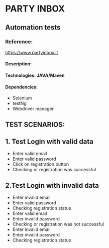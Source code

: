 # PARTY INBOX
## Automation tests

### Reference: 
https://www.partyinbox.lt 


#### Description:
 #### Technologies: JAVA/Maven
#### Dependencies:
* Selenium
* testNg
* Webdriver manager


## TEST SCENARIOS:
## 1. Test Login with valid data
*  Enter valid email
*  Enter valid password
* Click on registration button
* Checking or registration was successful
## 2.Test Login with invalid data

* Enter invalid email
* Enter valid password
* Checking registration status
* Enter valid email
* Enter invalid password
* Checking or registration was not successful
* Enter invalid email
* Enter invalid password
* Checking registration status